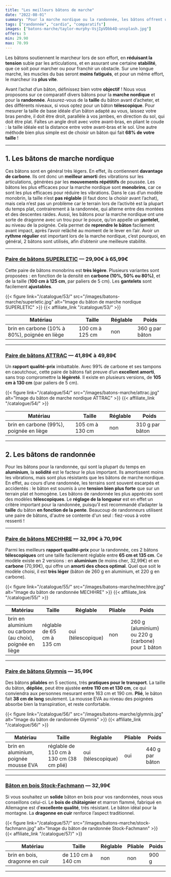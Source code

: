 ```yaml
---
title: "Les meilleurs bâtons de marche"
date: "2022-08-01"
summary: "Pour la marche nordique ou la randonnée, les bâtons offrent un grand confort et une meilleure stabilité. On vous donne ici les critères à vérifier avant d'acheter, ainsi que notre sélection pour ce comparatif."
tags: ["randonnée", "cardio", "comparatifs"]
images: ["batons-marche/taylor-murphy-VsjIpVDbb4Q-unsplash.jpg"]
offers: 5
min: 29.90
max: 70.99
---
```

Les bâtons soutiennent le marcheur lors de son effort, en **réduisant la
tension** subie par les articulations, et en assurant une certaine
**stabilité**, que ce soit pour marcher ou pour franchir un obstacle.
Sur une longue marche, les muscles du bas seront **moins fatigués**,
et pour un même effort, le marcheur ira **plus vite**.

Avant l’achat d’un bâton, définissez bien votre **objectif** !
Nous vous proposons sur ce comparatif divers bâtons pour la
**marche nordique** et pour la **randonnée**. Assurez-vous de la **taille**
du bâton avant d’acheter, et des différents niveaux, si vous optez
pour un bâton **télescopique**. Pour mesurer la taille de base idéale
d’un bâton adapté au vous, laissez votre bras pendre, il doit être
droit, parallèle à vos jambes, en direction du sol, qui doit être plat.
Faîtes un angle droit avec votre avant-bras, en pliant le coude : la
taille idéale est la distance entre votre avant-bras et le sol. Une
autre méthode bien plus simple est de choisir un bâton qui fait **68% de
votre taille** !

---
## 1. Les bâtons de marche nordique

Ces bâtons sont en général très légers. En effet, ils contiennent
**davantage de carbone**. Ils ont donc un **meilleur amorti** des vibrations
sur les articulations, générées par les **mouvements répétitifs** de poussée.
Les bâtons les plus efficaces pour la marche nordique sont **monobrins**,
car ce sont les plus efficaces pour réduire les vibrations. Dans le cas
d’un modèle monobrin, la taille n’est **pas réglable** (il faut donc la
choisir avant l’achat), mais cela n’est pas un problème car le terrain
lors de l’activité est la plupart du temps plat, contrairement à la
randonnée, qui alterne entre des montées et des descentes raides.
Aussi, les bâtons pour la marche nordique ont une sorte de dragonne
avec un trou pour le pouce, qu’on appelle un **gantelet**, au niveau de la
poignée. Cela permet de **reprendre le bâton** facilement avant impact,
après l’avoir relâché au moment de le lever en l’air. Avoir un **rythme
régulier** est important lors de la marche nordique, c’est pourquoi, en
général, 2 bâtons sont utilisés, afin d’obtenir une meilleure stabilité.

---
### [Paire de bâtons SUPERLETIC](/catalogue/53/) — 29,90€ à 65,99€

Cette paire de bâtons monobrins est **très légère**. Plusieurs variantes
sont proposées : en fonction de la densité en **carbone (10%, 50% ou 80%)**,
et de la taille (**100 cm à 125 cm**, par paliers de 5 cm). Les **gantelets**
sont facilement **ajustables**.

{{< figure link="/catalogue/53/" src="/images/batons-marche/superletic.jpg" alt="Image du bâton de marche nordique SUPERLETIC" >}}
{{< affiliate_link "/catalogue/53/" >}}

| Matériau                                        | Taille              |    Réglable          |   Poids                |
| -------                                         | --------------      | -------------------- | ----------------       |
| brin en carbone (10% à 80%), poignée en liège   |   100 cm à 125 cm   | non                  | 360 g par bâton        |
---
### [Paire de bâtons ATTRAC](/catalogue/54/) — 41,89€ à 49,89€

Un **rapport qualité-prix** imbattable. Avec 99% de carbone et ses tampons
en caoutchouc, cette paire de bâtons fait preuve d’un **excellent amorti**,
sans trop compromettre la **légèreté**. Il existe en plusieurs versions,
de **105 cm à 130 cm** (par paliers de 5 cm).

{{< figure link="/catalogue/54/" src="/images/batons-marche/attrac.jpg" alt="Image du bâton de marche nordique ATTRAC" >}}
{{< affiliate_link "/catalogue/54/" >}}

| Matériau                                        | Taille              |    Réglable          |   Poids                |
| -------                                         | --------------      | -------------------- | ----------------       |
| brin en carbone (99%), poignée en liège         |   105 cm à 130 cm   | non                  | 310 g par bâton        |
---
## 2. Les bâtons de randonnée

Pour les bâtons pour la randonnée, qui sont la plupart du temps en
**aluminium**, la **solidité** est le facteur le plus important. Ils
amortissent moins les vibrations, mais sont plus résistants
que les bâtons de marche nordique. En effet, au cours d’une
randonnée, les terrains sont souvent escarpés et accidentés :
le bâton est soumis à une **tension bien plus forte** que sur un terrain
plat et homogène. Les bâtons de randonnée les plus appréciés sont des
modèles **télescopiques**. Le **réglage de la longueur** est en effet un critère
important pour la randonnée, puisqu’il est recommandé d’adapter la
**taille** du bâton **en fonction de la pente**. Beaucoup de randonneurs
utilisent une paire de bâtons, d'autre se contente d'un seul : fiez-vous à votre
ressenti !

---
### [Paire de bâtons MECHHRE](/catalogue/55/) — 32,99€ à 70,99€

Parmi les meilleurs **rapport qualité-prix** pour la randonnée, ces 2
bâtons **télescopiques** ont une taille facilement réglable entre **65 cm
et 135 cm**. Ce modèle existe en 2 versions : en **aluminium** (le moins
cher, 32,99€) et en **carbone** (70,99€), qui offre un **amorti des chocs
optimal**. Quel que soit le modèle choisi, il est **très léger** (bâton de
260 g en aluminium, et 220 g en carbone).

{{< figure link="/catalogue/55/" src="/images/batons-marche/mechhre.jpg" alt="Image du bâton de randonnée MECHHRE" >}}
{{< affiliate_link "/catalogue/55/" >}}

| Matériau                                                    | Taille                     |    Réglable          | Pliable |   Poids                                           |
| -------                                                     | --------------             | -------------------- | -----   | -----------                                       |
| brin en aluminium ou carbone (au choix), poignée en liège   | réglable de 65 cm à 135 cm | oui (télescopique)   | non     | 260 g (aluminium) ou 220 g (carbone) pour 1 bâton |
---
### [Paire de bâtons Glymnis](/catalogue/56/) — 35,99€

Des bâtons **pliables** en 5 sections, très **pratiques pour le transport**.
La taille du bâton, **dépliée**, peut être ajustée **entre 110 cm et 130 cm**,
ce qui conviendra aux personnes mesurant entre 163 cm et 190 cm.
**Plié**, le bâton fait **38 cm de long** seulement.
La mousse EVA au niveau des poignées absorbe bien la transpiration, et
reste confortable.

{{< figure link="/catalogue/56/" src="/images/batons-marche/glymnis.jpg" alt="Image du bâton de randonnée Glymnis" >}}
{{< affiliate_link "/catalogue/56/" >}}

| Matériau                                | Taille                                   |    Réglable          | Pliable |   Poids         |
| -------                                 | --------------                           | -------------------- | -----   | -----------     |
| brin en aluminium, poignée mousse EVA   | réglable de 110 cm à 130 cm (38 cm plié) | oui (télescopique)   | oui     | 440 g par bâton |
---
### [Bâton en bois Stock-Fachmann](/catalogue/57/) — 32,99€

Si vous souhaitez un **solide** bâton en bois pour vos randonnées,
nous vous conseillons celui-ci. Le **bois de châtaignier** et marron
flammé, fabriqué en Allemagne est d’**excellente qualité**, très
résistant. Le bâton idéal pour la montagne. La **dragonne en cuir**
renforce l’aspect traditionnel.

{{< figure link="/catalogue/57/" src="/images/batons-marche/stock-fachmann.jpg" alt="Image du bâton de randonnée Stock-Fachmann" >}}
{{< affiliate_link "/catalogue/57/" >}}

| Matériau                        | Taille              |    Réglable          | Pliable |   Poids     |
| -------                         | --------------      | -------------------- | -----   | ----------- |
| brin en bois, dragonne en cuir  | de 110 cm à 140 cm  | non                  | non     | 900 g       |
---
